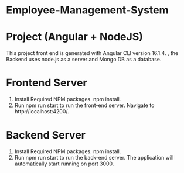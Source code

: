 # Employee-Management-System
# Project (Angular + NodeJS)
This project front end is generated with Angular CLI version 16.1.4. , the Backend uses node.js as a server and Mongo DB as a database.

# Frontend Server
1. Install Required NPM packages. npm install.
2. Run npm run start to run the front-end server. Navigate to http://localhost:4200/.

# Backend Server
1. Install Required NPM packages. npm install.
2. Run npm run start to run the back-end server. The application will automatically start running on port 3000.
